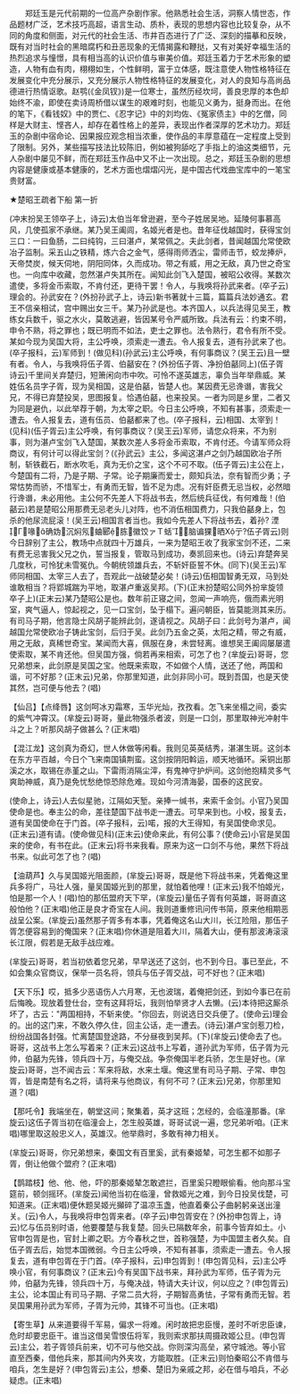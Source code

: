 <!-- { "loadSidebar": true } -->
　　郑廷玉是元代前期的一位高产杂剧作家。他熟悉社会生活，洞察人情世态，作品题材广泛，艺术技巧高超，语言生动、质朴，表现的思想内容也比较复杂，从不同的角度和侧面，对元代的社会生活、市井百态进行了广泛、深刻的描摹和反映，既有对当时社会的黑暗腐朽和丑恶现象的无情揭露和鞭挞，又有对美好幸福生活的热烈追求与憧憬，具有相当高的认识价值与审美价值。郑廷玉着力于艺术形象的塑造，人物有血有肉，栩栩如生，个性鲜明，富于立体感，既注意使人物性格特征在发展变化中充分展示，又充分展示人物性格特征的发展变化，对人的良知与高尚品德进行热情讴歌。赵鹗(《金凤钗》)是一位寒士，虽然历经坎坷，善良忠厚的本色却始终不渝，即使在卖诗周桥借以谋生的艰难时刻，也能见义勇为，挺身而出。在他的笔下，《看钱奴》中的贾仁、《忍字记》中的刘均佐、《冤家债主》中的乞僧，同样是大财主、悭吝人，却存在着性格上的差异，表现出作者深厚的艺术功力。郑廷玉的杂剧中宿命论、因果报应观念相当浓重，使作品的丰厚意蕴在一定程度上受到了限制。另外，某些描写技法比较陈旧，例如被狗舔吃了手指上的油这类细节，元人杂剧中屡见不鲜，而在郑廷玉作品中又不止一次出现。总之，郑廷玉杂剧的思想内容是健康或基本健康的，艺术方面也熠熠闪光，是中国古代戏曲宝库中的一笔宝贵财富。 

★楚昭王疏者下船
第一折

(冲末扮吴王领卒子上，诗云)太伯当年曾逊避，至今子姓居吴地。延陵何事慕高风，几使孤家不承继。某乃吴王阖闾，名姬光者是也。昔年征伐越国时，获得宝剑三口：一曰鱼肠，二曰纯钩，三曰湛卢，某常佩之。夫此剑者，昔闻越国允常使欧冶子监制。采五山之铁精，炼六合之金气，感得雨师洒尘，雷师击节，蛟龙捧炉，天帝焚炭，候天伺地，阴阳同体，久而成功。带之有威，用之无敌，真乃世之奇宝也。一向库中收藏，忽然湛卢失其所在。闻知此剑飞入楚国，被昭公收得。某数次遣使，多将金币索取，不肯付还，更待干罢！令人，与我唤将孙武来者。(卒子云)理会的。孙武安在？(外扮孙武子上，诗云)新书著就十三篇，篇篇兵法妙通玄。君王不信亲相试，宫中赐出女三千。某乃孙武是也。本齐国人，以兵法得见吴王，教练女兵数千，驱之水火，莫敢逃避，皆因某号令严威所致。兵法有云：约束不明，申令不熟，将之罪也；既已明而不如法，吏士之罪也。法令熟行，君令有所不受。某如今现为吴国大将，主公呼唤，须索走一遭去。令人报复去，道有孙武来了也。(卒子报科，云)军师到！(做见科)(孙武云)主公呼唤，有何事商议？(吴王云)且一壁有者。令人，与我唤将伍子胥、伯嚭安在？(外扮伍子胥、净扮伯嚭同上)(伍子胥诗云)千里间关弃楚归，短箫闲向市中吹。可怜不遂英雄志，辜负当年举鼎威。某姓伍名员字子胥，现为吴相国，这是伯嚭，皆楚人也。某因费无忌谗谮，害我父兄，不得已弃楚投吴，思图报复。恰遇伯嚭，也来投吴。一者为同是乡里，二者又为同是避仇，以此举荐于朝，为太宰之职。今日主公呼唤，不知有甚事，须索走一遭去。令人报复去，道有伍员、伯嚭都来了也。(卒子报科，云)相国、太宰到！(见科)(伍子胥云)主公呼唤，有何事商议？(吴王云)军师，请您众将来，不为别事，则为湛卢宝剑飞入楚国，某数次差人多将金币索取，不肯付还。今请军师众将商议，有何计可以得此宝剑？(《孙武云》主公，多闻这湛卢之剑乃越国欧冶子所制，斩铁截石，断水吹毛，真为无价之宝，这个不可不取。(伍子胥云)主公在上，今楚国有二将，乃是子期、子常。论子期廉而爱士，颇知兵法，奈有智而少勇；子常怙势而骄，不惜军士，有勇而无智，皆不足为虑。况有奸臣费无忌当权，必然暗行谗谮，未必用他。主公何不先差人下将战书去，然后统兵征伐，有何难哉！(伯嚭云)若是楚昭公用那费无忌老头儿对阵，也不消伍相国费力，只我伯嚭身上，包杀的他尿流屁滚！(吴王云)相国言者当也。我如今先差人下将战书去，着孙?
湮Γ喙确妫沉焖氖蛐郾胨徽饺ァＴ蛞⌒脑谝猓晒Χ亍?伍子胥云)则今日辞别了主公，教场中点就四十万雄兵，一来为楚昭王收了我家宝剑不还，二来有费无忌害我父兄之仇，誓当报复，管取马到成功，奏凯回来也。(诗云)弃楚奔吴几度秋，可怜犹未雪冤仇。今朝统领雄兵去，不斩奸臣誓不休。(同下)(吴王云)军师同相国、太宰三人去了，吾观此一战破楚必矣！(诗云)伍相国智勇无双，马到处谁敢相当？将郢城踹为平地，取湛卢重返吴邦。(下)(正末扮楚昭公同外扮芈旋领卒子上)(正末云)某乃楚昭公是也。数年前正寝之间，忽闻一声响亮，俄而素光明室，爽气逼人，惊起视之，见一口宝剑，坠于榻下。遍问朝臣，皆莫能测其来历。有司马子期，他言隐士风胡子能辨此剑，遂请视之。风胡子曰：此剑号为湛卢，闻越国允常使欧冶子铸此宝剑，后归于吴。此剑乃五金之英，太阳之精，带之有威，用之无敌，真稀世奇宝。某闻而大喜，佩服在身，未尝轻离。谁想吴王阖闾屡屡遣使索取，某不肯还他。但吴国方强，倘若再来相索，可怎了也？(芈旋云)哥哥，您兄弟想来，此剑原是吴国之宝。他既来索取，不如做个人情，送还了他，两国和谐，可不好那？(正末云)兄弟，你那里知道，此剑非同小可。既到吾国，也是天使其然，岂可便与他去？(唱)

【仙吕】【点绛唇】这剑呵冰刃霜寒，玉华光灿，孜孜看。怎飞来坐榻之间，委实的紫气冲霄汉。(芈旋云)哥哥，量此物强杀者波，则是一口剑，那里取神光冲射牛斗之上？听那风胡子做甚么？(正末唱)

【混江龙】这剑真为奇幻，世人休做等闲看。我则见英英结秀，湛湛生斑。这剑本在东方平百越，今日个飞来南国镇荆蛮。这剑按阴阳斡运，顺天地循环。采铜出那溪之水，取锡在赤堇之山。下雷雨消隔尘滓，有鬼神守护炉间。这剑他抱精灵多气爽助神威，真乃是免忧愁绝惊恐除危难。现如今河清海晏，国泰的这民安。

(使命上，诗云)人去似星驰，江隔如天堑。亲捧一缄书，来索千金剑。小官乃吴国使命是也。奉主公的命，差往楚国下战书走一遭去。可早来到也。小校，报复去，道有吴国使命在于门首。(卒子报科，云)喏，报的大王得知，有吴国使命求见。(正末云)道有请。(使命做见科)(正末云)使命来此，有何公事？(使命云)小官是吴国来的使命，有书在此。(正末云)将书来我看。原来为这一口剑不与他，果然下将战书来。似此可怎了也？(唱)

【油葫芦】久与吴国姬光阻面颜，(芈旋云)哥哥，既是他下将战书来，凭着俺这里兵多将广，马壮人强，量吴国姬光到的那里，就怕着他哩！(正末云)我不怕姬光，怕是那一个人！(唱)怕的那伍盟府天下罕，(芈旋云)量伍子胥有何英雄，哥哥直这般怕他？(正末唱)他正是良才奇宝在人间。我则道重修讯问传书简，原来他相期恶战呈公案。(芈旋云)虽然那子胥多有本事，凭着俺这名山大川，长江险阻，那伍子胥怎便容易到的俺国来？(正末唱)你休道是阻着大川，隔着大山，便有那波涛滚滚长江限，假若是无敌手战应难。

(芈旋云)哥哥，若当初依着您兄弟，早早送还了这剑，也不到今日。事已至此，不如会集众官商议，保举一员名将，领兵与伍子胥交战，可不好也？(正末唱)

【天下乐】哎，抵多少恶语伤人六月寒，无也波瑞，着俺把剑还，到如今事已在前后悔晚。现放着登仕台，空有这拜将坛，我则怕举贤才人去懒。(云)本待把这厮杀坏了，古云："两国相持，不斩来使。"你回去，则说选日交兵便了。(使命云)理会的。出的这门来，不敢久停久住，回主公话，走一遭去。(诗云)湛卢宝剑惹刀检，纷纷战国各封强。忙离楚国登途路，不分昼夜到吴邦。(下)(芈旋云)使命去了也。哥哥，这战书上怎么写着来？(正末云)这战书上写着，道孙武为军师，伍子胥为元帅，伯嚭为先锋，领兵四十万，与俺交战。争奈俺国半老兵骄，怎生是好也。(芈旋云)哥哥，岂不闻古云：军来将敌，水来土堰。俺这里有司马子期、子常、申包胥，皆是南楚有名之将，请将来与他商议，有何不可？(正末云)兄弟，你那里知道？(唱)

【那吒令】我端坐在，朝堂这间；聚集着，英才这班；怎经的，会临潼那番。(芈旋云)这伍子胥当初在临潼会上，怎生般英雄，哥哥试说一遍，您兄弟听咱。(正末唱)哪里取这般忠义人，英雄汉。他举鼎时，多敢有神力相关。

(芈旋云)哥哥，你兄弟想来，秦国文有百里奚，武有秦姬辇，可怎生都不如那子胥，倒让他做个盟府？(正末唱)

【鹊踏枝】他、他、他，吓的那秦姬辇怎敢遮拦，百里奚只瞪眼偷看。他向那斗宝筵前，顿剑摇环。(芈旋云)闻他当初在临潼，曾救姬光之难，到今日投吴伐楚，可知道来。(正末唱)便休题吴姬光攧碎了温凉玉盏，他直着秦公子曲躬躬亲送出潼关。(云)令人，与我唤将申包胥来者。(卒子云)申包胥安在？(外扮申包胥上，诗云)忆与伍员别时语，他要覆楚与我复楚。回头已隔数年余，前事今皆弃如土。小官申包胥是也，官封上卿之职。方今春秋之世，首称强楚，为中国盟主者久矣。自伍子胥去后，始觉本国微弱。今日主公呼唤，不知有甚事，须索走一遭去。令人报复去，道有申包胥在于门首。(卒子报科，云)申包胥到！(申包胥见科，云)主公呼唤小官，有何事商议？(正末云)今有吴国下战书来，拜孙武为军师，伍子胥为元帅，伯嚭为先锋，领兵四十万，与俺决战，特请大夫计议，何以应之？(申包胥云)主公，论本国止有司马子期、子常二员大将，子期智高勇怯，子常有勇而无智。若吴国果用孙武为军师，子胥为元帅，其锋不可当也。(正末唱)

【寄生草】从来道要得千军易，偏求一将难。闲时故把忠臣慢，差时不听忠臣谏，危时却要忠臣干。谁当这借吴雪恨伍将军，我则索求那扶周摄政姬公旦。(申包胥云)主公，若子胥领兵前来，切不可与他交战。你则深沟高垒，紧守城池。等小官直至西秦，借他兵来，那其间内外夹攻，方能取胜。(正末云)则怕秦昭公不肯借与咱兵，怎生是好？(申包胥云)主公，想秦、楚旧为亲戚之邦，必在借与咱兵，不必疑虑。(正末唱)

